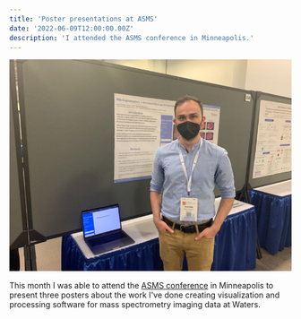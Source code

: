 ```yaml
---
title: 'Poster presentations at ASMS'
date: '2022-06-09T12:00:00.00Z'
description: 'I attended the ASMS conference in Minneapolis.'
---
```


![Poster photo](./asms-2022.jpeg)

This month I was able to attend the [ASMS conference](https://www.asms.org/conferences/annual-conference) in Minneapolis to 
present three posters about the work I've done creating visualization and processing software for mass spectrometry imaging
data at Waters. 
